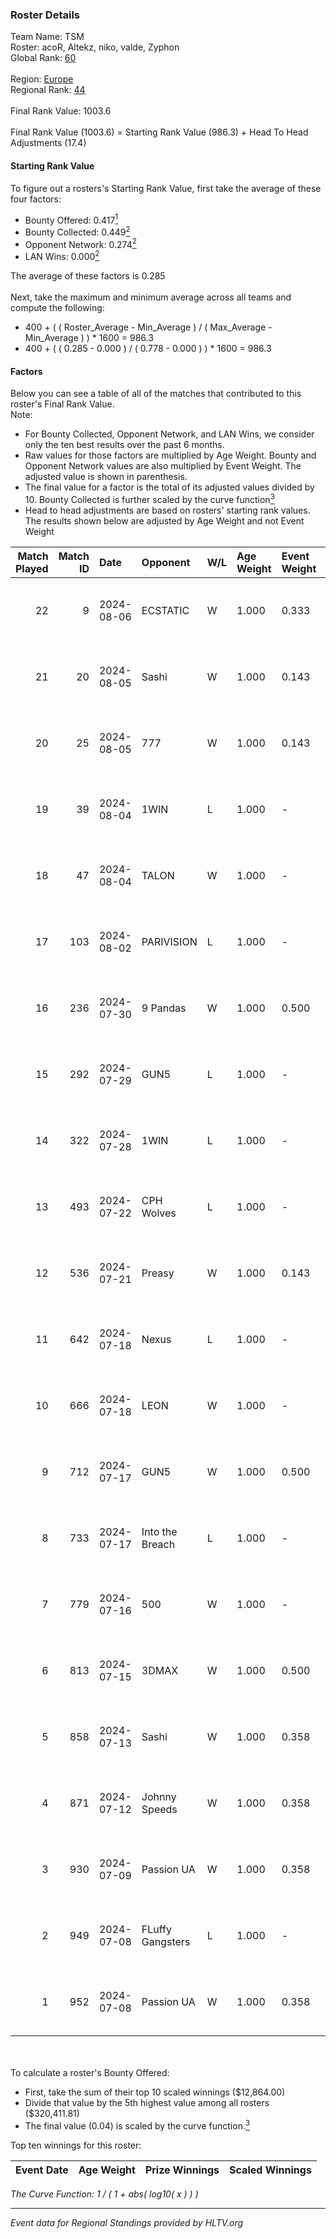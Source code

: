 ### Roster Details<br />
Team Name: TSM<br />
Roster: acoR, Altekz, niko, valde, Zyphon<br />
Global Rank: [60](../standings_global.md)<br />
<br />
Region: [Europe]( ../standings_europe.md)<br />
Regional Rank: [44]( ../standings_europe.md)<br />
<br />
Final Rank Value:  1003.6<br />
<br />
Final Rank Value (1003.6) = Starting Rank Value (986.3) + Head To Head Adjustments (17.4)<br />

#### Starting Rank Value<br />
To figure out a rosters's Starting Rank Value, first take the average of these four factors:<br />
- Bounty Offered: 0.417[<sup>1</sup>](#table2)
- Bounty Collected: 0.449[<sup>2</sup>](#table1)
- Opponent Network: 0.274[<sup>2</sup>](#table1)
- LAN Wins: 0.000[<sup>2</sup>](#table1)

The average of these factors is 0.285<br />
<br />
Next, take the maximum and minimum average across all teams and compute the following:<br />
- 400 + ( ( Roster_Average - Min_Average ) / ( Max_Average - Min_Average ) ) * 1600 = 986.3
- 400 + ( ( 0.285 - 0.000 ) / ( 0.778 - 0.000 ) ) * 1600 = 986.3


#### Factors<br />
Below you can see a table of all of the matches that contributed to this roster's Final Rank Value.<br />
Note:<br />

- For Bounty Collected, Opponent Network, and LAN Wins, we consider only the ten best results over the past 6 months.
- Raw values for those factors are multiplied by Age Weight. Bounty and Opponent Network values are also multiplied by Event Weight. The adjusted value is shown in parenthesis.
- The final value for a factor is the total of its adjusted values divided by 10. Bounty Collected is further scaled by the curve function[<sup>3</sup>](#curveFunction)
- Head to head adjustments are based on rosters' starting rank values. The results shown below are adjusted by Age Weight and not Event Weight
<span id="table1"></span><br />


| Match Played | Match ID | Date       | Opponent         | W/L | Age Weight | Event Weight | Bounty Collected | Opponent Network | LAN Wins  | H2H Adj. | Roster                            |
| -: | -: | :- | :- | :- | :- | :- | :- | :- | :- | -: | :- |
|           22 |        9 | 2024-08-06 | ECSTATIC         | W   | 1.000      | 0.333        | -                | 0.077 (0.026)    | 0 (0.000) |     2.93 | acoR, Altekz, niko, valde, Zyphon |
|           21 |       20 | 2024-08-05 | Sashi            | W   | 1.000      | 0.143        | 0.184 (0.026)    | 0.958 (0.137)    | 0 (0.000) |    23.09 | acoR, Altekz, niko, valde, Zyphon |
|           20 |       25 | 2024-08-05 | 777              | W   | 1.000      | 0.143        | 0.015 (0.002)    | -                | 0 (0.000) |     4.74 | acoR, Altekz, niko, valde, Zyphon |
|           19 |       39 | 2024-08-04 | 1WIN             | L   | 1.000      | -            | -                | -                | -         |   -14.45 | acoR, Altekz, niko, valde, Zyphon |
|           18 |       47 | 2024-08-04 | TALON            | W   | 1.000      | -            | -                | -                | 0 (0.000) |     1.13 | acoR, Altekz, niko, valde, Zyphon |
|           17 |      103 | 2024-08-02 | PARIVISION       | L   | 1.000      | -            | -                | -                | -         |   -10.44 | acoR, Altekz, niko, valde, Zyphon |
|           16 |      236 | 2024-07-30 | 9 Pandas         | W   | 1.000      | 0.500        | 0.081 (0.040)    | 0.700 (0.350)    | 0 (0.000) |    18.98 | acoR, Altekz, niko, valde, Zyphon |
|           15 |      292 | 2024-07-29 | GUN5             | L   | 1.000      | -            | -                | -                | -         |   -20.49 | acoR, Altekz, niko, valde, Zyphon |
|           14 |      322 | 2024-07-28 | 1WIN             | L   | 1.000      | -            | -                | -                | -         |   -15.79 | acoR, Altekz, niko, valde, Zyphon |
|           13 |      493 | 2024-07-22 | CPH Wolves       | L   | 1.000      | -            | -                | -                | -         |   -22.87 | acoR, Altekz, niko, valde, Zyphon |
|           12 |      536 | 2024-07-21 | Preasy           | W   | 1.000      | 0.143        | 0.008 (0.001)    | 0.216 (0.031)    | 0 (0.000) |     6.38 | acoR, Altekz, niko, valde, Zyphon |
|           11 |      642 | 2024-07-18 | Nexus            | L   | 1.000      | -            | -                | -                | -         |   -26.23 | acoR, Altekz, niko, valde, Zyphon |
|           10 |      666 | 2024-07-18 | LEON             | W   | 1.000      | -            | -                | -                | 0 (0.000) |     3.25 | acoR, Altekz, niko, valde, Zyphon |
|            9 |      712 | 2024-07-17 | GUN5             | W   | 1.000      | 0.500        | 0.072 (0.036)    | 0.550 (0.275)    | 0 (0.000) |    11.10 | acoR, Altekz, niko, valde, Zyphon |
|            8 |      733 | 2024-07-17 | Into the Breach  | L   | 1.000      | -            | -                | -                | -         |   -28.55 | acoR, Altekz, niko, valde, Zyphon |
|            7 |      779 | 2024-07-16 | 500              | W   | 1.000      | -            | -                | -                | 0 (0.000) |     0.74 | acoR, Altekz, niko, valde, Zyphon |
|            6 |      813 | 2024-07-15 | 3DMAX            | W   | 1.000      | 0.500        | 0.510 (0.255)    | 1.000 (0.500)    | 0 (0.000) |    26.87 | acoR, Altekz, niko, valde, Zyphon |
|            5 |      858 | 2024-07-13 | Sashi            | W   | 1.000      | 0.358        | 0.184 (0.066)    | 0.958 (0.343)    | -         |    22.28 | acoR, Altekz, niko, valde, Zyphon |
|            4 |      871 | 2024-07-12 | Johnny Speeds    | W   | 1.000      | 0.358        | 0.122 (0.044)    | 1.000 (0.358)    | -         |    24.83 | acoR, Altekz, niko, valde, Zyphon |
|            3 |      930 | 2024-07-09 | Passion UA       | W   | 1.000      | 0.358        | 0.173 (0.062)    | 1.000 (0.358)    | -         |    18.75 | acoR, Altekz, niko, valde, Zyphon |
|            2 |      949 | 2024-07-08 | FLuffy Gangsters | L   | 1.000      | -            | -                | -                | -         |   -27.57 | acoR, Altekz, niko, valde, Zyphon |
|            1 |      952 | 2024-07-08 | Passion UA       | W   | 1.000      | 0.358        | 0.173 (0.062)    | 1.000 (0.358)    | -         |    18.68 | acoR, Altekz, niko, valde, Zyphon |

<br />
<span id="table2"></span><br />
To calculate a roster's Bounty Offered:<br />

- First, take the sum of their top 10 scaled winnings ($12,864.00)
- Divide that value by the 5th highest value among all rosters ($320,411.81)
- The final value (0.04) is scaled by the curve function.[<sup>3</sup>](#curveFunction)

Top ten winnings for this roster:<br />

| Event Date | Age Weight | Prize Winnings | Scaled Winnings |
| :- | -: | :- | :- |


<span id="curveFunction"></span>_The Curve Function: 1 / ( 1 + abs( log10( x ) ) )_<br />

---
_Event data for Regional Standings provided by HLTV.org_<br />
